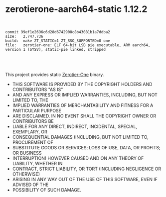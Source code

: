 # zerotierone-aarch64-static 1.12.2
<br />

`commit 99ef1e2696c6d28d6742908c8b43081b1a7ddba2`<br />
`size:   2,747,736`<br />`build:  make ZT_STATIC=1 ZT_SSO_SUPPORTED=0 one`<br />
`file:   zerotier-one: ELF 64-bit LSB pie executable, ARM aarch64, version 1 (SYSV), static-pie linked, stripped`<br />
<br /><br /><br />


This project provides static [Zerotier-One](https://github.com/zerotier/ZeroTierOne) binary.

 * THIS SOFTWARE IS PROVIDED BY THE COPYRIGHT HOLDERS AND CONTRIBUTORS "AS IS"
 * AND ANY EXPRESS OR IMPLIED WARRANTIES, INCLUDING, BUT NOT LIMITED TO, THE
 * IMPLIED WARRANTIES OF MERCHANTABILITY AND FITNESS FOR A PARTICULAR PURPOSE
 * ARE DISCLAIMED. IN NO EVENT SHALL THE COPYRIGHT OWNER OR CONTRIBUTORS BE
 * LIABLE FOR ANY DIRECT, INDIRECT, INCIDENTAL, SPECIAL, EXEMPLARY, OR
 * CONSEQUENTIAL DAMAGES (INCLUDING, BUT NOT LIMITED TO, PROCUREMENT OF
 * SUBSTITUTE GOODS OR SERVICES; LOSS OF USE, DATA, OR PROFITS; OR BUSINESS
 * INTERRUPTION) HOWEVER CAUSED AND ON ANY THEORY OF LIABILITY, WHETHER IN
 * CONTRACT, STRICT LIABILITY, OR TORT (INCLUDING NEGLIGENCE OR OTHERWISE)
 * ARISING IN ANY WAY OUT OF THE USE OF THIS SOFTWARE, EVEN IF ADVISED OF THE
 * POSSIBILITY OF SUCH DAMAGE.
 
